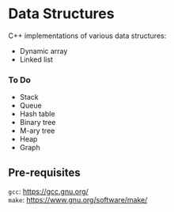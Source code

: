 # Data Structures
C++ implementations of various data structures:
- Dynamic array
- Linked list
### To Do
- Stack
- Queue
- Hash table
- Binary tree
- M-ary tree
- Heap
- Graph
## Pre-requisites
```gcc```: https://gcc.gnu.org/  
```make```: https://www.gnu.org/software/make/
